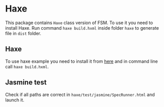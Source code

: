 # Haxe

This package contains `Haxe` class version of FSM.
To use it you need to install Haxe.
Run command `haxe build.hxml` inside folder `haxe` to generate file in `dist` folder.

## Haxe

To use haxe example you need to install it from [here][f83ed85c] and in command line call `haxe build.hxml`.

  [f83ed85c]: http://haxe.org/download/ "Haxe"

## Jasmine test

Check if all paths are correct in `haxe/test/jasmine/SpecRunner.html` and launch it.
